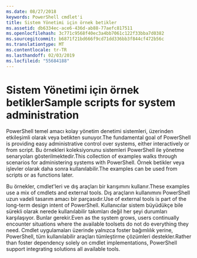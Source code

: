 ```yaml
---
ms.date: 08/27/2018
keywords: PowerShell cmdlet'i
title: Sistem Yönetimi için örnek betikler
ms.assetid: db6334ec-ace6-436d-ab88-77aefc817511
ms.openlocfilehash: 3c771c9568f40ec3a4bb7061c122f33bba7d0382
ms.sourcegitcommit: b6871f21bd666f9cd71dd336bb3f844cf472b56c
ms.translationtype: MT
ms.contentlocale: tr-TR
ms.lasthandoff: 02/03/2019
ms.locfileid: "55684188"
---
```

# <a name="sample-scripts-for-system-administration"></a><span data-ttu-id="0cb4a-103">Sistem Yönetimi için örnek betikler</span><span class="sxs-lookup"><span data-stu-id="0cb4a-103">Sample scripts for system administration</span></span>

<span data-ttu-id="0cb4a-104">PowerShell temel amacı kolay yönetim denetimi sistemleri, üzerinden etkileşimli olarak veya betikten sunuyor.</span><span class="sxs-lookup"><span data-stu-id="0cb4a-104">The fundamental goal of PowerShell is providing easy administrative control over systems, either interactively or from script.</span></span> <span data-ttu-id="0cb4a-105">Bu örnekleri koleksiyonunu sistemleri PowerShell ile yönetme senaryoları gösterilmektedir.</span><span class="sxs-lookup"><span data-stu-id="0cb4a-105">This collection of examples walks through scenarios for administering systems with PowerShell.</span></span> <span data-ttu-id="0cb4a-106">Örnek betikler veya işlevler olarak daha sonra kullanılabilir.</span><span class="sxs-lookup"><span data-stu-id="0cb4a-106">The examples can be used from scripts or as functions later.</span></span>

<span data-ttu-id="0cb4a-107">Bu örnekler, cmdlet'leri ve dış araçları bir karışımını kullanır.</span><span class="sxs-lookup"><span data-stu-id="0cb4a-107">These examples use a mix of cmdlets and external tools.</span></span> <span data-ttu-id="0cb4a-108">Dış araçların kullanımını PowerShell uzun vadeli tasarım amacı bir parçasıdır.</span><span class="sxs-lookup"><span data-stu-id="0cb4a-108">Use of external tools is part of the long-term design intent of PowerShell.</span></span> <span data-ttu-id="0cb4a-109">Kullanıcılar sistem büyüdükçe bile sürekli olarak nerede kullanılabilir takımları değil her şeyi durumları karşılaşıyor. Bunlar gerekir.</span><span class="sxs-lookup"><span data-stu-id="0cb4a-109">Even as the system grows, users continually encounter situations where the available toolsets do not do everything they need.</span></span> <span data-ttu-id="0cb4a-110">Cmdlet uygulamaları üzerinde yalnızca foster bağımlılık yerine, PowerShell, tüm kullanılabilir araçları tümleştirme çözümleri destekler.</span><span class="sxs-lookup"><span data-stu-id="0cb4a-110">Rather than foster dependency solely on cmdlet implementations, PowerShell support integrating solutions all available tools.</span></span>